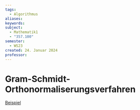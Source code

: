 ```yaml
---
tags:
  - Algorithmus
aliases: 
keywords: 
subject:
  - Mathematik1
  - "357.100"
semester:
  - WS23
created: 24. Januar 2024
professor:
---
```

 

# Gram-Schmidt-Orthonormaliserungsverfahren

[Beispiel](https://www.youtube.com/watch?v=oJkqxWrQM88)